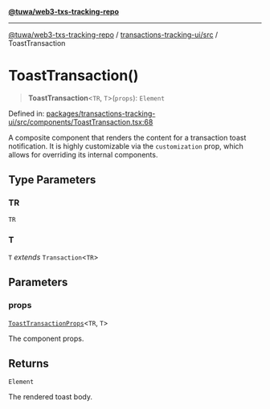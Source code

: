 [**@tuwa/web3-txs-tracking-repo**](../../../README.md)

***

[@tuwa/web3-txs-tracking-repo](../../../README.md) / [transactions-tracking-ui/src](../README.md) / ToastTransaction

# ToastTransaction()

> **ToastTransaction**\<`TR`, `T`\>(`props`): `Element`

Defined in: [packages/transactions-tracking-ui/src/components/ToastTransaction.tsx:68](https://github.com/TuwaIO/web3-transactions-tracking/blob/d33a798a7b6f5ea37a9cf7f32c6601e6ce651d45/packages/transactions-tracking-ui/src/components/ToastTransaction.tsx#L68)

A composite component that renders the content for a transaction toast notification.
It is highly customizable via the `customization` prop, which allows for overriding
its internal components.

## Type Parameters

### TR

`TR`

### T

`T` *extends* `Transaction`\<`TR`\>

## Parameters

### props

[`ToastTransactionProps`](../type-aliases/ToastTransactionProps.md)\<`TR`, `T`\>

The component props.

## Returns

`Element`

The rendered toast body.
